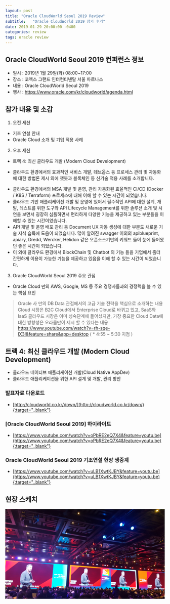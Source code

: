 ```yaml
---
layout: post
title: "Oracle CloudWorld Seoul 2019 Review"
subtitle:   "Oracle CloudWorld 2019 참가 후기"
date: 2019-01-29 20:00:00 -0400
categories: review
tags: oracle review
---
```


## Oracle CloudWorld Seoul 2019 컨퍼런스 정보
- 일시 : 2019년 1월 29일(화) 08:00~17:00
- 장소 : 코엑스 그랜드 인터컨티넨탈 서울 파르나스
- 내용 : Oracle CloudWorld Seoul 2019
- 행사 : https://www.oracle.com/kr/cloudworld/agenda.html


## 참가 내용 및 소감
1. 오전 세션 
- 기조 연설 안내
- Oracle Cloud 소개 및 기업 적용 사례

2. 오후 세션
- 트랙 4: 최신 클라우드 개발 (Modern Cloud Development)
* 클라우드 환경에서의 효과적인 서비스 개발, 데브옵스 등 프로세스 관리 및 자동화에 대한 방법론 제시 외에 챗봇과 블록체인 등 신기술 적용 사례를 소개합니다.

- 클라우드 환경에서의 MSA 개발 및 운영, 관리 자동화된 효율적인 CI/CD (Docker / K8S / Terraform) 프로세스에 대해 이해 할 수 있는 시간이 되었습니다.
- 클라우드 기반 애플리케이션 개발 및 운영에 있어서 필수적인 API에 대한 설계, 개발, 테스트를 위한 도구와 API Lifecycle Management를 위한 솔루션 소개 및 시연을 보면서 
   굉장히 심플하면서 편리하게 다양한 기능을 제공하고 있는 부분들을 이해할 수 있는 시간이었습니다.
- API 개발 및 운영 배포 관리 등 Document UX 자동 생성에 대한 부분도 새로운 기술 지식 습득에 도움이 되었습니다.
   많이 알려진 swagger 이외의 apiblueprint, apiary, Dredd, Wercker, Helidon 같은 오픈소스기반의 키워드 들이 눈에 들어왔던 좋은 시간이 되었습니다.
- 이 외에 클라우드 환경에서 BlockChain 및 Chatbot 의 기능 들을 기업에서 좀더 간편하게 이용이 가능한 기능을 제공하고 있음을 이해 할 수 있는 시간이 되었습니다.

3. Oracle CloudWorld Seoul 2019 주요 관점 
 - Oracle Cloud 만의 AWS, Google, MS 등 주요 경쟁사들과의 경쟁력을 볼 수 있는 핵심 요인
  > Oracle 사 만의 DB Data 관점에서의 고급 기술 전략을 핵심으로 소개하는 내용
  > Cloud 시장은 B2C Cloud에서 Enterprise Cloud로 바뀌고 있고, SaaS와 IaaS 클라우드 시장은 이미 성숙단계에 들어섰지만, 가장 중요한 Cloud Data에 대한 방향성은 오라클만이 제시 할 수 있다는 내용
  > https://www.youtube.com/watch?v=rh-sqe-lX3I&feature=share&app=desktop  ( * 4:55 ~ 5:30 지점 )


## 트랙 4: 최신 클라우드 개발 (Modern Cloud Development)
- 클라우드 네이티브 애플리케이션 개발(Cloud Native AppDev) 
- 클라우드 애플리케이션을 위한 API 설계 및 개발, 관리 방안


### 발표자료 다운로드
- [http://cloudworld.co.kr/down/](http://cloudworld.co.kr/down/){:target="_blank"}

### [Oracle CloudWorld Seoul 2019] 하이라이트
- [https://www.youtube.com/watch?v=oPbRE2eQ7X4&feature=youtu.be](https://www.youtube.com/watch?v=oPbRE2eQ7X4&feature=youtu.be){:target="_blank"}

### Oracle CloudWorld Seoul 2019 기조연설 현장 생중계
- [https://www.youtube.com/watch?v=uLB1XwtKJBY&feature=youtu.be](https://www.youtube.com/watch?v=uLB1XwtKJBY&feature=youtu.be){:target="_blank"}

## 현장 스케치

![세션1](/assets/img/post/oraclecloud/img4.png)


